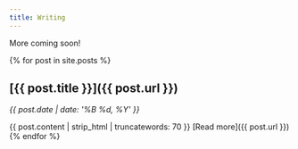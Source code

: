 ```yaml
---
title: Writing
---
```


More coming soon!

{% for post in site.posts %}
## [{{ post.title }}]({{ post.url }})

*{{ post.date | date: '%B %d, %Y' }}*

{{ post.content | strip_html | truncatewords: 70 }} [Read more]({{ post.url }})
{% endfor %}
